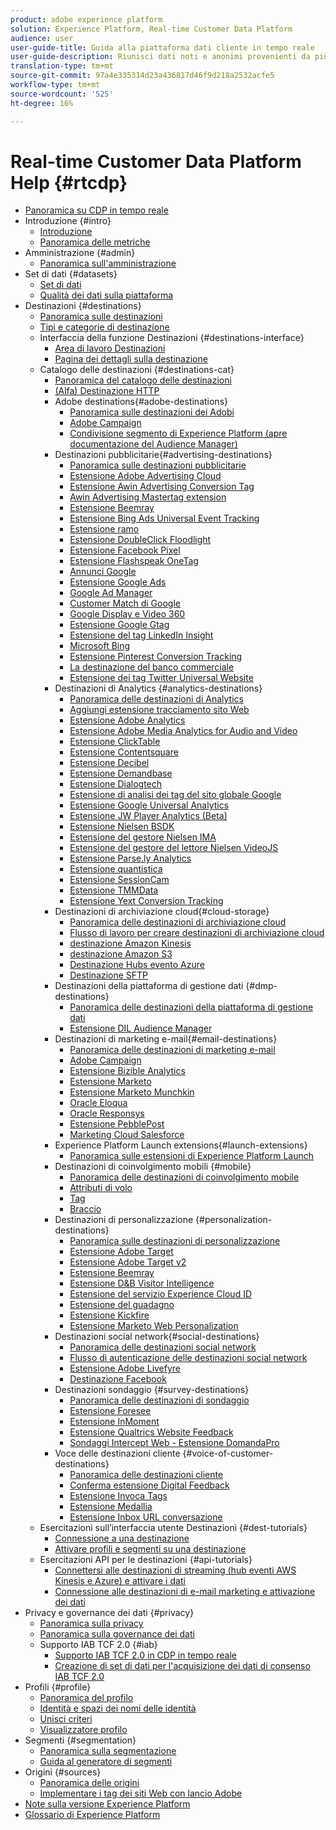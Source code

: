 ```yaml
---
product: adobe experience platform
solution: Experience Platform, Real-time Customer Data Platform
audience: user
user-guide-title: Guida alla piattaforma dati cliente in tempo reale
user-guide-description: Riunisci dati noti e anonimi provenienti da più sorgenti aziendali per creare profili cliente, segmenti di pubblico da tali profili e attivare tali segmenti in destinazioni di terze parti.
translation-type: tm+mt
source-git-commit: 97a4e335314d23a436817d46f9d218a2532acfe5
workflow-type: tm+mt
source-wordcount: '525'
ht-degree: 16%

---
```



# Real-time Customer Data Platform Help {#rtcdp}

* [Panoramica su CDP in tempo reale](overview.md)
* Introduzione {#intro}
   * [Introduzione](get-started.md)
   * [Panoramica delle metriche](home-page-dashboards.md)
* Amministrazione {#admin}
   * [Panoramica sull&#39;amministrazione](administration/admin-overview.md)
* Set di dati {#datasets}
   * [Set di dati](datasets/dataset.md)
   * [Qualità dei dati sulla piattaforma](datasets/data-quality.md)
* Destinazioni {#destinations}
   * [Panoramica sulle destinazioni](destinations/destinations-overview.md)
   * [Tipi e categorie di destinazione](/help/rtcdp/destinations/destination-types.md)
   * Interfaccia della funzione Destinazioni {#destinations-interface}
      * [Area di lavoro Destinazioni](destinations/destinations-workspace.md)
      * [Pagina dei dettagli sulla destinazione](destinations/destination-details-page.md)
   * Catalogo delle destinazioni {#destinations-cat}
      * [Panoramica del catalogo delle destinazioni](destinations/destinations-catalog.md)
      * [ (Alfa) Destinazione HTTP](/help/rtcdp/destinations/http-destination.md)
      * Adobe destinations{#adobe-destinations}
         * [Panoramica sulle destinazioni dei Adobi](destinations/adobe-destinations.md)
         * [Adobe Campaign](destinations/adobe-campaign-destination.md)
         * [Condivisione  segmento di Experience Platform (apre  documentazione del Audience Manager)](https://docs.adobe.com/help/en/audience-manager/user-guide/implementation-integration-guides/integration-experience-platform/aam-aep-audience-sharing.html)
      * Destinazioni pubblicitarie{#advertising-destinations}
         * [Panoramica sulle destinazioni pubblicitarie](destinations/advertising-destinations.md)
         * [Estensione Adobe Advertising Cloud](/help/rtcdp/destinations/adobe-advertising-cloud-extension.md)
         * [Estensione Awin Advertising Conversion Tag](/help/rtcdp/destinations/awin-conversiontag-extension.md)
         * [Awin Advertising Mastertag extension](/help/rtcdp/destinations/awin-mastertag-extension.md)
         * [Estensione Beemray](/help/rtcdp/destinations/beemray-extension.md)
         * [Estensione Bing Ads Universal Event Tracking](/help/rtcdp/destinations/bing-ads-extension.md)
         * [Estensione ramo](/help/rtcdp/destinations/branch-extension.md)
         * [Estensione DoubleClick Floodlight](/help/rtcdp/destinations/doubleclick-floodlight-extension.md)
         * [Estensione Facebook Pixel](/help/rtcdp/destinations/facebook-pixel-extension.md)
         * [Estensione Flashspeak OneTag](/help/rtcdp/destinations/flashtalking-extension.md)
         * [Annunci Google](/help/rtcdp/destinations/google-ads-destination.md)
         * [Estensione Google Ads](/help/rtcdp/destinations/google-ads-extension.md)
         * [Google Ad Manager](/help/rtcdp/destinations/google-ad-manager-destination.md)
         * [Customer Match di Google](/help/rtcdp/destinations/google-customer-match-destination.md)
         * [Google Display e Video 360](/help/rtcdp/destinations/google-dv360-destination.md)
         * [Estensione Google Gtag](/help/rtcdp/destinations/gtag-advertising-extension.md)
         * [Estensione del tag LinkedIn Insight](/help/rtcdp/destinations/linkedin-extension.md)
         * [Microsoft Bing](/help/rtcdp/destinations/bing-destination.md)
         * [Estensione Pinterest Conversion Tracking](destinations/pinterest-extension.md)
         * [La destinazione del banco commerciale](/help/rtcdp/destinations/tradedesk-destination.md)
         * [Estensione dei tag Twitter Universal Website](destinations/twitter-uwt-extension.md)
      * Destinazioni di Analytics {#analytics-destinations}
         * [Panoramica delle destinazioni di Analytics](destinations/analytics-destinations.md)
         * [Aggiungi estensione tracciamento sito Web](/help/rtcdp/destinations/adform-extension.md)
         * [Estensione Adobe Analytics](/help/rtcdp/destinations/adobe-analytics-extension.md)
         * [Estensione Adobe Media Analytics for Audio and Video](/help/rtcdp/destinations/adobe-video-analytics-extension.md)
         * [Estensione ClickTable](/help/rtcdp/destinations/clicktale-extension.md)
         * [Estensione Contentsquare](/help/rtcdp/destinations/contentsquare-extension.md)
         * [Estensione Decibel](/help/rtcdp/destinations/decibel-extension.md)
         * [Estensione Demandbase](/help/rtcdp/destinations/demandbase-extension.md)
         * [Estensione Dialogtech](/help/rtcdp/destinations/dialogtech-extension.md)
         * [Estensione di analisi dei tag del sito globale Google](/help/rtcdp/destinations/gtag-analytics-extension.md)
         * [Estensione Google Universal Analytics](/help/rtcdp/destinations/google-universal-analytics-extension.md)
         * [Estensione JW Player Analytics (Beta)](/help/rtcdp/destinations/jw-player-analytics-extension.md)
         * [Estensione Nielsen BSDK](destinations/nielsen-bsdk-extension.md)
         * [Estensione del gestore Nielsen IMA](destinations/nielsen-ima-extension.md)
         * [Estensione del gestore del lettore Nielsen VideoJS](destinations/nielsen-videojs-extension.md)
         * [Estensione Parse.ly Analytics](destinations/parsely-extension.md)
         * [Estensione quantistica](destinations/quantum-metric-extension.md)
         * [Estensione SessionCam](destinations/sessioncam-extension.md)
         * [Estensione TMMData](destinations/tmmdata-extension.md)
         * [Estensione Yext Conversion Tracking](destinations/yext-extension.md)
      * Destinazioni di archiviazione cloud{#cloud-storage}
         * [Panoramica delle destinazioni di archiviazione cloud](destinations/cloud-storage-destinations.md)
         * [Flusso di lavoro per creare destinazioni di archiviazione cloud](/help/rtcdp/destinations/cloud-storage-destinations-workflow.md)
         * [destinazione Amazon Kinesis](/help/rtcdp/destinations/amazon-kinesis-destination.md)
         * [destinazione Amazon S3](destinations/amazon-s3-destination.md)
         * [Destinazione Hubs evento Azure](/help/rtcdp/destinations/azure-event-hubs-destination.md)
         * [Destinazione SFTP](destinations/sftp-destination.md)
      * Destinazioni della piattaforma di gestione dati {#dmp-destinations}
         * [Panoramica delle destinazioni della piattaforma di gestione dati](destinations/dmp-destinations.md)
         * [Estensione DIL Audience Manager](/help/rtcdp/destinations/aam-dil-extension.md)
      * Destinazioni di marketing e-mail{#email-destinations}
         * [Panoramica delle destinazioni di marketing e-mail](destinations/email-marketing-destinations.md)
         * [Adobe Campaign](destinations/adobe-campaign-destination.md)
         * [Estensione Bizible Analytics](/help/rtcdp/destinations/bizible-extension.md)
         * [Estensione Marketo](destinations/marketo-extension.md)
         * [Estensione Marketo Munchkin](destinations/marketo-munchkin-extension.md)
         * [Oracle Eloqua](destinations/oracle-eloqua-destination.md)
         * [Oracle Responsys](destinations/oracle-responsys-destination.md)
         * [Estensione PebblePost](destinations/pebblepost-extension.md)
         * [Marketing Cloud Salesforce](destinations/salesforce-marketing-cloud-destination.md)
      * Experience Platform Launch extensions{#launch-extensions}
         * [Panoramica sulle estensioni di Experience Platform Launch](/help/rtcdp/destinations/experience-platform-launch-extensions.md)
      * Destinazioni di coinvolgimento mobili {#mobile}
         * [Panoramica delle destinazioni di coinvolgimento mobile](destinations/mobile-destinations.md)
         * [Attributi di volo](destinations/airship-attributes-destination.md)
         * [Tag](destinations/airship-tags-destination.md)
         * [Braccio](destinations/braze-destination.md)
      * Destinazioni di personalizzazione {#personalization-destinations}
         * [Panoramica sulle destinazioni di personalizzazione](/help/rtcdp/destinations/personalization-destinations.md)
         * [Estensione Adobe Target](/help/rtcdp/destinations/adobe-target-extension.md)
         * [Estensione Adobe Target v2](/help/rtcdp/destinations/adobe-target-v2-extension.md)
         * [Estensione Beemray](/help/rtcdp/destinations/beemray-extension.md)
         * [Estensione D&amp;B Visitor Intelligence](/help/rtcdp/destinations/dnb-extension.md)
         * [Estensione del servizio Experience Cloud ID](/help/rtcdp/destinations/adobe-ecid-extension.md)
         * [Estensione del guadagno](/help/rtcdp/destinations/gainsight-extension.md)
         * [Estensione Kickfire](/help/rtcdp/destinations/kickfire-extension.md)
         * [Estensione Marketo Web Personalization](destinations/marketo-web-personalization-extension.md)
      * Destinazioni social network{#social-destinations}
         * [Panoramica delle destinazioni social network](/help/rtcdp/destinations/social-network-destinations.md)
         * [Flusso di autenticazione delle destinazioni social network](/help/rtcdp/destinations/social-network-destinations-workflow.md)
         * [Estensione  Adobe Livefyre](/help/rtcdp/destinations/adobe-livefyre-extension.md)
         * [Destinazione Facebook](/help/rtcdp/destinations/facebook-destination.md)
      * Destinazioni sondaggio {#survey-destinations}
         * [Panoramica delle destinazioni di sondaggio](/help/rtcdp/destinations/survey-destinations.md)
         * [Estensione Foresee](/help/rtcdp/destinations/foresee-extension.md)
         * [Estensione InMoment](/help/rtcdp/destinations/inmoment-extension.md)
         * [Estensione Qualtrics Website Feedback](destinations/qualtrics-extension.md)
         * [Sondaggi Intercept Web - Estensione DomandaPro](/help/rtcdp/destinations/web-intercept-surveys-extension.md)
      * Voce delle destinazioni cliente {#voice-of-customer-destinations}
         * [Panoramica delle destinazioni cliente](/help/rtcdp/destinations/voice-of-customer-destinations.md)
         * [Conferma estensione Digital Feedback](/help/rtcdp/destinations/confirmit-digital-feedback-extension.md)
         * [Estensione Invoca Tags](/help/rtcdp/destinations/invoca-extension.md)
         * [Estensione Medallia](destinations/medallia-extension.md)
         * [Estensione Inbox URL conversazione](destinations/talkurl-extension.md)
   * Esercitazioni sull’interfaccia utente Destinazioni {#dest-tutorials}
      * [Connessione a una destinazione](/help/rtcdp/destinations/connect-destination.md)
      * [Attivare profili e segmenti su una destinazione](destinations/activate-destinations.md)
   * Esercitazioni API per le destinazioni {#api-tutorials}
      * [Connettersi alle destinazioni di streaming (hub eventi AWS Kinesis e Azure) e attivare i dati](/help/rtcdp/destinations/streaming-destinations-api-tutorial.md)
      * [Connessione alle destinazioni di e-mail marketing e attivazione dei dati](/help/rtcdp/destinations/email-marketing-api.md)
* Privacy e governance dei dati {#privacy}
   * [Panoramica sulla privacy](privacy/privacy-overview.md)
   * [Panoramica sulla governance dei dati](privacy/data-governance-overview.md)
   * Supporto IAB TCF 2.0 {#iab}
      * [Supporto IAB TCF 2.0 in CDP in tempo reale](privacy/iab/overview.md)
      * [Creazione di set di dati per l&#39;acquisizione dei dati di consenso IAB TCF 2.0](privacy/iab/dataset-preparation.md)
* Profili {#profile}
   * [Panoramica del profilo](profile/profile-overview.md)
   * [Identità e spazi dei nomi delle identità](profile/identities-overview.md)
   * [Unisci criteri](profile/merge-policies.md)
   * [Visualizzatore profilo](profile/profile-viewer.md)
* Segmenti {#segmentation}
   * [Panoramica sulla segmentazione](segmentation/segmentation-overview.md)
   * [Guida al generatore di segmenti](segmentation/segment-builder-guide.md)
* Origini {#sources}
   * [Panoramica delle origini](sources/sources-overview.md)
   * [Implementare i tag dei siti Web con  lancio Adobe](sources/launch.md)
* [Note sulla versione  Experience Platform](https://www.adobe.com/go/platform-release-notes-en)
* [Glossario di Experience Platform](https://www.adobe.com/go/platform-glossary-en)
